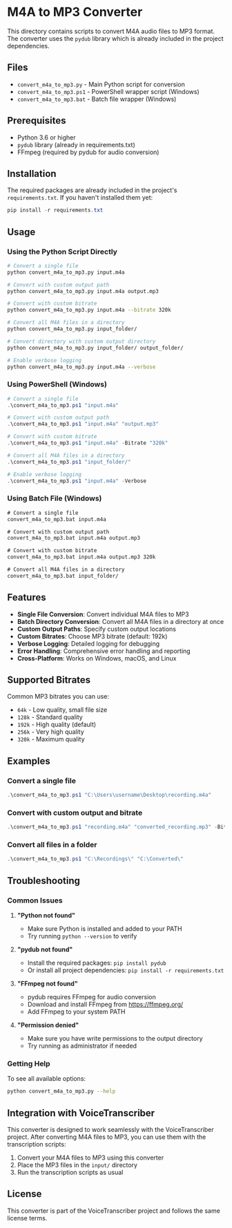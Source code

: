 # M4A to MP3 Converter

This directory contains scripts to convert M4A audio files to MP3 format. The converter uses the `pydub` library which is already included in the project dependencies.

## Files

- `convert_m4a_to_mp3.py` - Main Python script for conversion
- `convert_m4a_to_mp3.ps1` - PowerShell wrapper script (Windows)
- `convert_m4a_to_mp3.bat` - Batch file wrapper (Windows)

## Prerequisites

- Python 3.6 or higher
- `pydub` library (already in requirements.txt)
- FFmpeg (required by pydub for audio conversion)

## Installation

The required packages are already included in the project's `requirements.txt`. If you haven't installed them yet:

```powershell
pip install -r requirements.txt
```

## Usage

### Using the Python Script Directly

```bash
# Convert a single file
python convert_m4a_to_mp3.py input.m4a

# Convert with custom output path
python convert_m4a_to_mp3.py input.m4a output.mp3

# Convert with custom bitrate
python convert_m4a_to_mp3.py input.m4a --bitrate 320k

# Convert all M4A files in a directory
python convert_m4a_to_mp3.py input_folder/

# Convert directory with custom output directory
python convert_m4a_to_mp3.py input_folder/ output_folder/

# Enable verbose logging
python convert_m4a_to_mp3.py input.m4a --verbose
```

### Using PowerShell (Windows)

```powershell
# Convert a single file
.\convert_m4a_to_mp3.ps1 "input.m4a"

# Convert with custom output path
.\convert_m4a_to_mp3.ps1 "input.m4a" "output.mp3"

# Convert with custom bitrate
.\convert_m4a_to_mp3.ps1 "input.m4a" -Bitrate "320k"

# Convert all M4A files in a directory
.\convert_m4a_to_mp3.ps1 "input_folder/"

# Enable verbose logging
.\convert_m4a_to_mp3.ps1 "input.m4a" -Verbose
```

### Using Batch File (Windows)

```cmd
# Convert a single file
convert_m4a_to_mp3.bat input.m4a

# Convert with custom output path
convert_m4a_to_mp3.bat input.m4a output.mp3

# Convert with custom bitrate
convert_m4a_to_mp3.bat input.m4a output.mp3 320k

# Convert all M4A files in a directory
convert_m4a_to_mp3.bat input_folder/
```

## Features

- **Single File Conversion**: Convert individual M4A files to MP3
- **Batch Directory Conversion**: Convert all M4A files in a directory at once
- **Custom Output Paths**: Specify custom output locations
- **Custom Bitrates**: Choose MP3 bitrate (default: 192k)
- **Verbose Logging**: Detailed logging for debugging
- **Error Handling**: Comprehensive error handling and reporting
- **Cross-Platform**: Works on Windows, macOS, and Linux

## Supported Bitrates

Common MP3 bitrates you can use:
- `64k` - Low quality, small file size
- `128k` - Standard quality
- `192k` - High quality (default)
- `256k` - Very high quality
- `320k` - Maximum quality

## Examples

### Convert a single file
```powershell
.\convert_m4a_to_mp3.ps1 "C:\Users\username\Desktop\recording.m4a"
```

### Convert with custom output and bitrate
```powershell
.\convert_m4a_to_mp3.ps1 "recording.m4a" "converted_recording.mp3" -Bitrate "320k"
```

### Convert all files in a folder
```powershell
.\convert_m4a_to_mp3.ps1 "C:\Recordings\" "C:\Converted\"
```

## Troubleshooting

### Common Issues

1. **"Python not found"**
   - Make sure Python is installed and added to your PATH
   - Try running `python --version` to verify

2. **"pydub not found"**
   - Install the required packages: `pip install pydub`
   - Or install all project dependencies: `pip install -r requirements.txt`

3. **"FFmpeg not found"**
   - pydub requires FFmpeg for audio conversion
   - Download and install FFmpeg from https://ffmpeg.org/
   - Add FFmpeg to your system PATH

4. **"Permission denied"**
   - Make sure you have write permissions to the output directory
   - Try running as administrator if needed

### Getting Help

To see all available options:
```bash
python convert_m4a_to_mp3.py --help
```

## Integration with VoiceTranscriber

This converter is designed to work seamlessly with the VoiceTranscriber project. After converting M4A files to MP3, you can use them with the transcription scripts:

1. Convert your M4A files to MP3 using this converter
2. Place the MP3 files in the `input/` directory
3. Run the transcription scripts as usual

## License

This converter is part of the VoiceTranscriber project and follows the same license terms. 